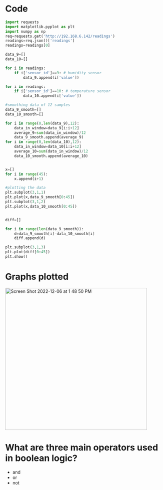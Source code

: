 # Code
```.py
import requests
import matplotlib.pyplot as plt
import numpy as np
req=requests.get('http://192.168.6.142/readings')
readings=req.json()['readings']
readings=readings[0]

data_9=[]
data_10=[]

for i in readings:
    if i['sensor_id']==9: # humidity sensor
        data_9.append(i['value'])

for i in readings:
    if i['sensor_id']==10: # temperature sensor
        data_10.append(i['value'])

#smoothing data of 12 samples
data_9_smooth=[]
data_10_smooth=[]

for i in range(0,len(data_9),12):
    data_in_window=data_9[i:i+12]
    average_9=sum(data_in_window)/12
    data_9_smooth.append(average_9)
for i in range(0,len(data_10),12):
    data_in_window=data_10[i:i+12]
    average_10=sum(data_in_window)/12
    data_10_smooth.append(average_10)


x=[]
for i in range(45):
    x.append(i+1)

#plotting the data
plt.subplot(3,1,1)
plt.plot(x,data_9_smooth[0:45])
plt.subplot(3,1,2)
plt.plot(x,data_10_smooth[0:45])


diff=[]

for i in range(len(data_9_smooth)):
    d=data_9_smooth[i]-data_10_smooth[i]
    diff.append(d)

plt.subplot(3,1,3)
plt.plot(diff[0:45])
plt.show()
```

# Graphs plotted
<img width="453" alt="Screen Shot 2022-12-06 at 1 48 50 PM" src="https://user-images.githubusercontent.com/100017195/205818476-2511c49d-35af-4ecb-a628-7e888ee801c8.png">

# What are three main operators used in boolean logic?
- and
- or 
- not
